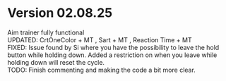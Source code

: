 # Version 02.08.25
Aim trainer fully functional <br>
UPDATED: CrtOneColor + MT , Sart + MT , Reaction Time + MT <br>
FIXED: Issue found by Si where you have the possibility to leave the hold button while holding down. Added a restriction on when you leave while holding down will reset the cycle. <br>
TODO: Finish commenting and making the code a bit more clear. 
